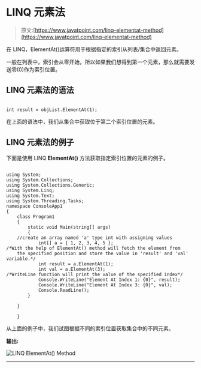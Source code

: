 # LINQ 元素法

> 原文:[https://www.javatpoint.com/linq-elementat-method](https://www.javatpoint.com/linq-elementat-method)

在 LINQ，ElementAt()运算符用于根据指定的索引从列表/集合中返回元素。

一般在列表中，索引会从零开始，所以如果我们想得到第一个元素，那么就需要发送零(0)作为索引位置。

## LINQ 元素法的语法

```

int result = objList.ElementAt(1);

```

在上面的语法中，我们从集合中获取位于第二个索引位置的元素。

## LINQ 元素法的例子

下面是使用 LINQ **ElementAt()** 方法获取指定索引位置的元素的例子。

```

using System;
using System.Collections;
using System.Collections.Generic;
using System.Linq;
using System.Text;
using System.Threading.Tasks;
namespace ConsoleApp1
{
    class Program1
    {
        static void Main(string[] args)
        {
    //create an array named 'a' type int with assigning values
            int[] a = { 1, 2, 3, 4, 5 };
/*With the help of ElementAt() method will fetch the element from
    the specified position and store the value in 'result' and 'val' variable.*/
            int result = a.ElementAt(1);
            int val = a.ElementAt(3);
/*WriteLine function will print the value of the specified index*/
            Console.WriteLine("Element At Index 1: {0}", result);
            Console.WriteLine("Element At Index 3: {0}", val);
            Console.ReadLine();
        }

    }

    }

```

从上面的例子中，我们试图根据不同的索引位置获取集合中的不同元素。

**输出:**

![LINQ ElementAt() Method](../Images/0f6dd9d20375f1f9e1e56dd64b79846e.png)

* * *